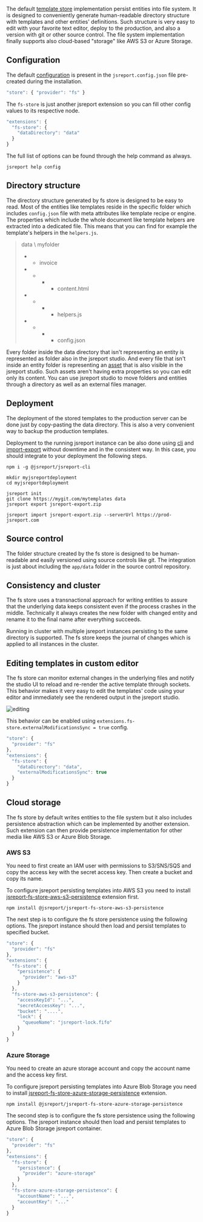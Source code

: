 




The default [template store](/learn/template-stores) implementation persist entities into file system. It is designed to conveniently generate human-readable directory structure with templates and other entities' definitions. Such structure is very easy to edit with your favorite text editor, deploy to the production, and also a version with git or other source control. The file system implementation finally supports also cloud-based "storage" like AWS S3 or Azure Storage.


## Configuration
The default [configuration](/learn/configuration) is present in the `jsreport.config.json` file pre-created during the installation.

```js
"store": { "provider": "fs" }
```

 The `fs-store` is just another jsreport extension so you can fill other config values to its respective node.
```js
"extensions": {
  "fs-store": {
    "dataDirectory": "data"    
  }
}
```
The full list of options can be found through the help command as always.
```
jsreport help config
```

## Directory structure
The directory structure generated by fs store is designed to be easy to read. Most of the entities like templates reside in the specific folder which includes `config.json` file with meta attributes like template recipe or engine. The properties which include the whole document like template helpers are extracted into a dedicated file. This means that you can find for example the template's helpers in the `helpers.js`. 

> data \ myfolder
> - - invoice
> - - - - content.html
> - - - - helpers.js
> - - - - config.json

Every folder inside the data directory that isn't representing an entity is represented as folder also in the jsreport studio. And every file that isn't inside an entity folder is representing an [asset](/learn/assets) that is also visible in the jsreport studio. Such assets aren't having extra properties so you can edit only its content. You can use jsreport studio to move folders and entities through a directory as well as an external files manager.

## Deployment
The deployment of the stored templates to the production server can be done just by copy-pasting the data directory. This is also a very convenient way to backup the production templates.

Deployment to the running jsreport instance can be also done using [cli](/learn/cli) and [import-export](/learn/import-export) without downtime and in the consistent way. In this case, you should integrate to your deployment the following steps.

```
npm i -g @jsreport/jsreport-cli 

mkdir myjsreportdeployment
cd myjsreportdeployment

jsreport init
git clone https://mygit.com/mytemplates data
jsreport export jsreport-export.zip 

jsreport import jsreport-export.zip --serverUrl https://prod-jsreport.com
```


## Source control
The folder structure created by the fs store is designed to be human-readable and easily versioned using source controls like git. The integration is just about including the `app/data` folder in the source control repository.

## Consistency and cluster
The fs store uses a transnactional approach for writing entities to assure that the underlying data keeps consistent even if the process crashes in the middle. Technically it always creates the new folder with changed entity and rename it to the final name after everything succeeds.

Running in cluster with multiple jsreport instances persisting to the same directory is supported. The fs store keeps the journal of changes which is applied to all instances in the cluster.

## Editing templates in custom editor
The fs store can monitor external changes in the underlying files and notify the studio UI to reload and re-render the active template through sockets. This behavior makes it very easy to edit the templates' code using your editor and immediately see the rendered output in the jsreport studio.

![editing](https://jsreport.net/screenshots/fs-store-edit.gif)

This behavior can be enabled using `extensions.fs-store.externalModificationsSync = true` config.

```js
"store": {
  "provider": "fs"  
},
"extensions": {
  "fs-store": {
    "dataDirectory": "data",
    "externalModificationsSync": true  
  }
}
```

## Cloud storage
The fs store by default writes entities to the file system but it also includes persistence abstraction which can be implemented by another extension. Such extension can then provide persistence implementation for other media like AWS S3 or Azure Blob Storage.

### AWS S3
You need to first create an IAM user with permissions to S3/SNS/SQS and copy the access key with the secret access key. Then create a bucket and copy its name.

To configure jsreport persisting templates into AWS S3 you need to install [jsreport-fs-store-aws-s3-persistence](https://github.com/jsreport/jsreport/tree/master/packages/jsreport-fs-store-aws-s3-persistence) extension first.
```
npm install @jsreport/jsreport-fs-store-aws-s3-persistence
```

The next step is to configure the fs store persistence using the following options. The jsreport instance should then load and persist templates to specified bucket.

```js
"store": {
  "provider": "fs"
},
"extensions": {
  "fs-store": {
    "persistence": {
      "provider": "aws-s3"
    }
  },
  "fs-store-aws-s3-persistence": {
    "accessKeyId": "...",
    "secretAccessKey": "...",
    "bucket": "....",
    "lock": {
      "queueName": "jsreport-lock.fifo"     
    }
  }
}
```

### Azure Storage

You need to create an azure storage account and copy the account name and the access key first.

To configure jsreport persisting templates into Azure Blob Storage you need to install [jsreport-fs-store-azure-storage-persistence](https://github.com/jsreport/jsreport/tree/master/packages/jsreport-fs-store-azure-storage-persistence) extension.
```
npm install @jsreport/jsreport-fs-store-azure-storage-persistence
```

The second step is to configure the fs store persistence using the following options. The jsreport instance should then load and persist templates to Azure Blob Storage jsreport container.

```js
"store": {
  "provider": "fs"
},
"extensions": {
  "fs-store": {
    "persistence": {
      "provider": "azure-storage"
    }
  },
  "fs-store-azure-storage-persistence": {
    "accountName": "...",
    "accountKey": "..."  
  }
}
```